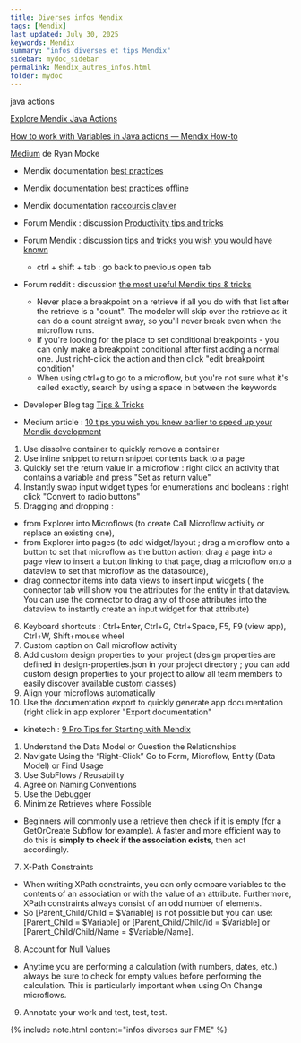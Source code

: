 ```yaml
---
title: Diverses infos Mendix
tags: [Mendix]
last_updated: July 30, 2025
keywords: Mendix
summary: "infos diverses et tips Mendix"
sidebar: mydoc_sidebar
permalink: Mendix_autres_infos.html
folder: mydoc
---
```


java actions

[Explore Mendix Java Actions](https://yashvaantlakham73.medium.com/explore-mendix-java-actions-d8293460a297)

[How to work with Variables in Java actions — Mendix How-to](https://medium.com/mendix/how-to-work-with-variables-in-java-actions-mendix-how-to-12db5c79e4fd)

[Medium](https://medium.com/@ryanmocke) de Ryan Mocke

* Mendix documentation [best practices](https://docs.mendix.com/refguide/dev-best-practices/#pages)

* Mendix documentation [best practices offline](https://docs.mendix.com/refguide/mobile/building-efficient-mobile-apps/offlinefirst-data/best-practices/)

* Mendix documentation [raccourcis clavier](https://docs.mendix.com/refguide/keyboard-shortcuts/)

* Forum Mendix : discussion [Productivity tips and tricks](https://community.mendix.com/link/space/app-development/questions/16852)

* Forum Mendix : discussion [tips and tricks you wish you would have known](https://community.mendix.com/link/space/studio-pro/questions/108056) 
  - ctrl + shift + tab : go back to previous open tab

* Forum reddit : discussion [the most useful Mendix tips & tricks](https://www.reddit.com/r/mendix/comments/a168d2/what_were_the_most_useful_mendix_tips_tricks_you/)
  - Never place a breakpoint on a retrieve if all you do with that list after the retrieve is a "count". The modeler will skip over the retrieve as it can do a count straight away, so you'll never break even when the microflow runs.
  - If you're looking for the place to set conditional breakpoints - you can only make a breakpoint conditional after first adding a normal one. Just right-click the action and then click "edit breakpoint condition"
  - When using ctrl+g to go to a microflow, but you're not sure what it's called exactly, search by using a space in between the keywords

* Developer Blog tag [Tips & Tricks](https://www.mendix.com/tag/tips-tricks/)

* Medium article : [10 tips you wish you knew earlier to speed up your Mendix development](https://medium.com/mendix/heres-10-tips-you-wish-you-knew-earlier-to-speed-up-your-mendix-development-f8152f5cb9ac)
1. Use dissolve container to quickly remove a container
2. Use inline snippet to return snippet contents back to a page
3. Quickly set the return value in a microflow : right click an activity that contains a variable and press "Set as return value"
4. Instantly swap input widget types for enumerations and booleans : right click "Convert to radio buttons"
5. Dragging and dropping :
  - from Explorer into Microflows (to create Call Microflow activity or replace an existing one),
  - from Explorer into pages (to add widget/layout ; drag a microflow onto a button to set that microflow as the button action; drag a page into a page view to insert a button linking to that page, drag a microflow onto a dataview to set that microflow as the datasource),
  - drag connector items into data views to insert input widgets ( the connector tab will show you the attributes for the entity in that dataview. You can use the connector to drag any of those attributes into the dataview to instantly create an input widget for that attribute)
6. Keyboard shortcuts : Ctrl+Enter, Ctrl+G, Ctrl+Space, F5, F9 (view app), Ctrl+W, Shift+mouse wheel
7. Custom caption on Call microflow activity 
8. Add custom design properties to your project (design properties are defined in design-properties.json in your project directory ; you can add custom design properties to your project to allow all team members to easily discover available custom classes)
9. Align your microflows automatically
10. Use the documentation export to quickly generate app documentation (right click in app explorer "Export documentation"

* kinetech : [9 Pro Tips for Starting with Mendix](https://www.kinetechcloud.com/kinetech/9-tips-for-starting-w-mendix)
1. Understand the Data Model or Question the Relationships
2. Navigate Using the “Right-Click” Go to Form, Microflow, Entity (Data Model) or Find Usage
3. Use SubFlows / Reusability
4. Agree on Naming Conventions
5. Use the Debugger
6. Minimize Retrieves where Possible
  - Beginners will commonly use a retrieve then check if it is empty (for a GetOrCreate Subflow for example).  A faster and more efficient way to do this is **simply to check if the association exists**, then act accordingly.  
7. X-Path Constraints
  - When writing XPath constraints, you can only compare variables to the contents of an association or with the value of an attribute.  Furthermore, XPath constraints always consist of an odd number of elements.
  - So \[Parent_Child/Child = $Variable\] is not possible but you can use: \[Parent_Child = $Variable\] or \[Parent_Child/Child/id = $Variable\] or \[Parent_Child/Child/Name = $Variable/Name\].
8. Account for Null Values
  - Anytime you are performing a calculation (with numbers, dates, etc.) always be sure to check for empty values before performing the calculation.  This is particularly important when using On Change microflows.
9. Annotate your work and test, test, test.


{% include note.html content="infos diverses sur FME" %}
